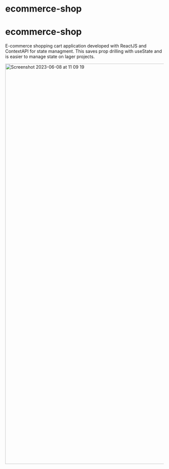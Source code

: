 # ecommerce-shop
# ecommerce-shop
E-commerce shopping cart application developed with ReactJS and ContextAPI for state managment. This saves prop drilling with useState and is easier to manage state on lager projects.

<img width="1269" alt="Screenshot 2023-06-08 at 11 09 19" src="https://github.com/aminase/eCommerce-ContextAPI/assets/35095429/88bcd5a0-e915-458e-8c3c-7669db393bff">

